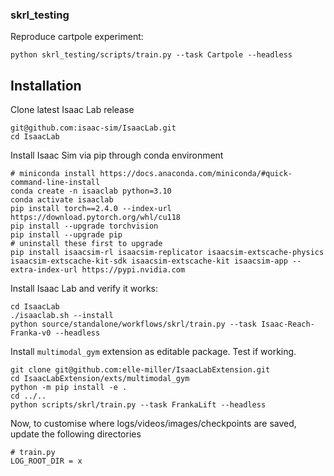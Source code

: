 ### skrl_testing

Reproduce cartpole experiment:

```
python skrl_testing/scripts/train.py --task Cartpole --headless
```


## Installation
Clone latest Isaac Lab release
```
git@github.com:isaac-sim/IsaacLab.git
cd IsaacLab
```

Install Isaac Sim via pip through conda environment
```
# miniconda install https://docs.anaconda.com/miniconda/#quick-command-line-install
conda create -n isaaclab python=3.10
conda activate isaaclab
pip install torch==2.4.0 --index-url https://download.pytorch.org/whl/cu118
pip install --upgrade torchvision
pip install --upgrade pip
# uninstall these first to upgrade
pip install isaacsim-rl isaacsim-replicator isaacsim-extscache-physics isaacsim-extscache-kit-sdk isaacsim-extscache-kit isaacsim-app --extra-index-url https://pypi.nvidia.com
```
Install Isaac Lab and verify it works:
```
cd IsaacLab
./isaaclab.sh --install
python source/standalone/workflows/skrl/train.py --task Isaac-Reach-Franka-v0 --headless
```
Install `multimodal_gym` extension as editable package. Test if working.
```
git clone git@github.com:elle-miller/IsaacLabExtension.git
cd IsaacLabExtension/exts/multimodal_gym
python -m pip install -e .
cd ../..
python scripts/skrl/train.py --task FrankaLift --headless
```
Now, to customise where logs/videos/images/checkpoints are saved, update the following directories
```
# train.py
LOG_ROOT_DIR = x
```